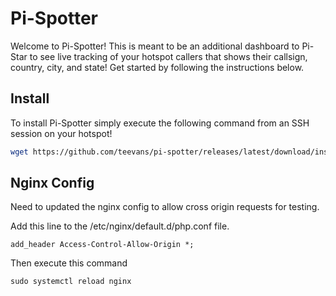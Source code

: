 # Pi-Spotter

Welcome to Pi-Spotter! This is meant to be an additional dashboard to Pi-Star to see live tracking of
your hotspot callers that shows their callsign, country, city, and state! Get started by following the
instructions below.

## Install

To install Pi-Spotter simply execute the following command from an SSH session on your hotspot!

```bash
wget https://github.com/teevans/pi-spotter/releases/latest/download/install.sh | sudo sh
```

## Nginx Config

Need to updated the nginx config to allow cross origin requests for testing.

Add this line to the /etc/nginx/default.d/php.conf file.

```
add_header Access-Control-Allow-Origin *;
```

Then execute this command

```
sudo systemctl reload nginx
```
